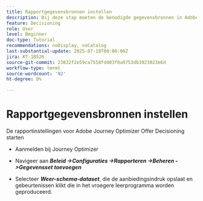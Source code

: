 ```yaml
---
title: Rapportgegevensbronnen instellen
description: Bij deze stap moeten de benodigde gegevensbronnen in Adobe Experience Platform worden geconfigureerd om rapportage over aanbiedingsindrukkingen mogelijk te maken en op interactie te klikken. De dataset die voor het vangen van deze gebeurtenissen wordt gebruikt moet op een schema worden gebaseerd dat de het gebiedsgroep van de Details van het Web omvat om rapporteringsmogelijkheden te steunen.
feature: Decisioning
role: User
level: Beginner
doc-type: Tutorial
recommendations: noDisplay, noCatalog
last-substantial-update: 2025-07-18T00:00:00Z
jira: KT-18526
source-git-commit: 23832f2e59ca7558fd403f0a9753db3923023e6d
workflow-type: tm+mt
source-wordcount: '92'
ht-degree: 0%

---
```


# Rapportgegevensbronnen instellen

De rapportinstellingen voor Adobe Journey Optimizer Offer Decisioning starten

- Aanmelden bij Journey Optimizer

- Navigeer aan _&#x200B;**Beleid ->Configuraties ->Rapporteren ->Beheren ->Gegevensset toevoegen**&#x200B;_
- Selecteer _&#x200B;**Weer-schema-dataset**&#x200B;_, die de aanbiedingsindruk opslaat en gebeurtenissen klikt die in het vroegere leerprogramma worden geproduceerd.

